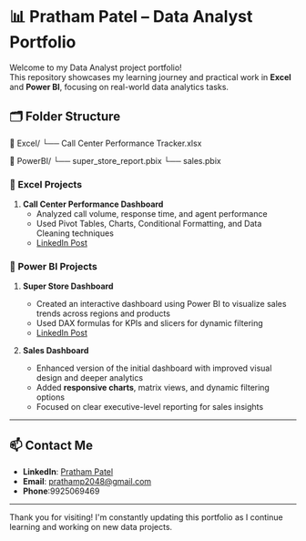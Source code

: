 
# 📊 Pratham Patel – Data Analyst Portfolio

Welcome to my Data Analyst project portfolio!  
This repository showcases my learning journey and practical work in **Excel** and **Power BI**, focusing on real-world data analytics tasks.

## 🗂️ Folder Structure
📁 Excel/
└── Call Center Performance Tracker.xlsx

📁 PowerBI/
└── super_store_report.pbix
└── sales.pbix

### 📁 Excel Projects

1. **Call Center Performance Dashboard**
   - Analyzed call volume, response time, and agent performance
   - Used Pivot Tables, Charts, Conditional Formatting, and Data Cleaning techniques
   - [LinkedIn Post](https://www.linkedin.com/posts/pratham-patel-565965215_exceldashboard-dataanalytics-callcenter-activity-7332190659619065856-26Mb)

### 📁 Power BI Projects

1. **Super Store Dashboard**
   - Created an interactive dashboard using Power BI to visualize sales trends across regions and products
   - Used DAX formulas for KPIs and slicers for dynamic filtering
   - [LinkedIn Post](https://www.linkedin.com/posts/pratham-patel-565965215_powerbi-dashboarddesign-datavisualization-activity-7281737684471959552-WUwm)
  
2. **Sales Dashboard**  
   - Enhanced version of the initial dashboard with improved visual design and deeper analytics  
   - Added **responsive charts**, matrix views, and dynamic filtering options  
   - Focused on clear executive-level reporting for sales insights
---

## 📫 Contact Me
- **LinkedIn**: [Pratham Patel](https://www.linkedin.com/in/pratham-patel-565965215)
- **Email**: prathamp2048@gmail.com
- **Phone**:9925069469

---

Thank you for visiting! I'm constantly updating this portfolio as I continue learning and working on new data projects.
